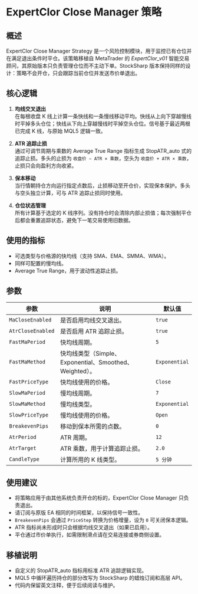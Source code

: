 # ExpertClor Close Manager 策略

## 概述

ExpertClor Close Manager Strategy 是一个风险控制模块，用于监控已有仓位并在满足退出条件时平仓。该策略移植自 MetaTrader 的 *ExpertClor_v01* 智能交易顾问，其原始版本只负责管理仓位而不主动下单。StockSharp 版本保持同样的设计：策略不会开仓，只会跟踪当前仓位并发送市价单退出。

## 核心逻辑

1. **均线交叉退出**  
   在每根收盘 K 线上计算一条快线和一条慢线移动平均。快线从上向下穿越慢线时平掉多头仓位；快线从下向上穿越慢线时平掉空头仓位。信号基于最近两根已完成 K 线，与原始 MQL5 逻辑一致。

2. **ATR 追踪止损**  
   通过可调节周期与乘数的 Average True Range 指标生成 StopATR_auto 式的追踪止损。多头的止损为 `收盘价 − ATR × 乘数`，空头为 `收盘价 + ATR × 乘数`，止损只会向盈利方向收紧。

3. **保本移动**  
   当行情朝持仓方向运行指定点数后，止损移动至开仓价，实现保本保护。多头与空头独立计算，可与 ATR 追踪止损同时使用。

4. **仓位状态管理**  
   所有计算基于选定的 K 线序列。没有持仓时会清除内部止损值；每次强制平仓后都会重置追踪状态，避免下一笔交易使用旧数据。

## 使用的指标

- 可选类型与价格源的快均线（支持 SMA、EMA、SMMA、WMA）。
- 同样可配置的慢均线。
- Average True Range，用于波动性追踪止损。

## 参数

| 参数 | 说明 | 默认值 |
| --- | --- | --- |
| `MaCloseEnabled` | 是否启用均线交叉退出。 | `true` |
| `AtrCloseEnabled` | 是否启用 ATR 追踪止损。 | `true` |
| `FastMaPeriod` | 快均线周期。 | `5` |
| `FastMaMethod` | 快均线类型（Simple、Exponential、Smoothed、Weighted）。 | `Exponential` |
| `FastPriceType` | 快均线使用的价格。 | `Close` |
| `SlowMaPeriod` | 慢均线周期。 | `7` |
| `SlowMaMethod` | 慢均线类型。 | `Exponential` |
| `SlowPriceType` | 慢均线使用的价格。 | `Open` |
| `BreakevenPips` | 移动到保本所需的点数。 | `0` |
| `AtrPeriod` | ATR 周期。 | `12` |
| `AtrTarget` | ATR 乘数，用于计算追踪止损。 | `2.0` |
| `CandleType` | 计算所用的 K 线类型。 | `5 分钟` |

## 使用建议

- 将策略应用于由其他系统负责开仓的标的，ExpertClor Close Manager 只负责退出。
- 请订阅与原版 EA 相同的时间框架，以保持信号一致性。
- `BreakevenPips` 会通过 `PriceStep` 转换为价格增量，设为 `0` 可关闭保本逻辑。
- ATR 指标尚未形成时只会根据均线交叉退出（如果已启用）。
- 平仓通过市价单执行，如需限制滑点请在交易连接或券商侧设置。

## 移植说明

- 自定义的 StopATR_auto 指标用标准 ATR 追踪逻辑实现。
- MQL5 中循环遍历持仓的部分改写为 StockSharp 的蜡烛订阅和高层 API。
- 代码内保留英文注释，便于后续阅读与维护。
